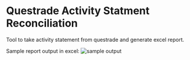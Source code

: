 # Questrade Activity Statment Reconciliation
Tool to take activity statement from questrade and generate excel report.

Sample report output in excel:
![sample output](andrebodo.github.com/questrade-activity-reconciliation/images/sample_output.jpg, "RRSP Portfolio")
